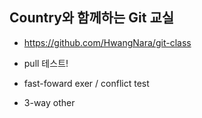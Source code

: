 ## Country와 함께하는 Git 교실

- https://github.com/HwangNara/git-class
- pull 테스트!



- fast-foward exer / conflict test
- 3-way other
